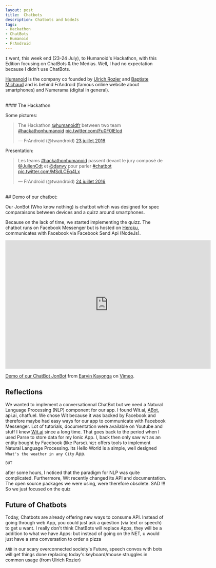 ```yaml
---
layout: post
title:  Chatbots
description: Chatbots and NodeJs
tags:
- Hackathon
- ChatBots
- Humanoid
- FrAndroid
---
```


`I` went, this week end (23-24 July), to Humanoid's Hackathon, with this Edition focusing on ChatBots & the Medias. Well, I had no expectation because I didn't use ChatBots.

[Humanoid](http://humanoid.fr/) is the company  co founded by [Ulrich Rozier](https://twitter.com/UlrichRozier) and [Baptiste Michaud](https://twitter.com/bactisme) and is behind FrAndroid (famous online website about smartphones) and Numerama (digital in general).

<br/>
#### The Hackathon
<br/>

Some pictures:

<blockquote class="twitter-tweet" data-lang="fr"><p lang="fr" dir="ltr">The Hackathon <a href="https://twitter.com/HumanoidFr">@humanoidfr</a> between two team <a href="https://twitter.com/hashtag/hackathonhumanoid?src=hash">#hackathonhumanoid</a> <a href="https://t.co/Fu0F0IElcd">pic.twitter.com/Fu0F0IElcd</a></p>&mdash; FrAndroid (@twandroid) <a href="https://twitter.com/twandroid/status/756862441708027904">23 juillet 2016</a></blockquote>
<script async src="//platform.twitter.com/widgets.js" charset="utf-8"></script>

Presentation:

<blockquote class="twitter-tweet" data-conversation="none" data-lang="fr"><p lang="fr" dir="ltr">Les teams <a href="https://twitter.com/hashtag/hackathonhumanoid?src=hash">#hackathonhumanoid</a> passent devant le jury composé de <a href="https://twitter.com/JulienCdt">@JulienCdt</a> et <a href="https://twitter.com/danvy">@danvy</a> pour parler <a href="https://twitter.com/hashtag/chatbot?src=hash">#chatbot</a> <a href="https://t.co/MSdLCEq4Lx">pic.twitter.com/MSdLCEq4Lx</a></p>&mdash; FrAndroid (@twandroid) <a href="https://twitter.com/twandroid/status/757196657037565952">24 juillet 2016</a></blockquote>
<script async src="//platform.twitter.com/widgets.js" charset="utf-8"></script>

<br/>
## Demo of our chatbot:
<br/>

Our JonBot (Who know nothing) is chatbot which was designed for spec comparaisons between devices and a quizz around smartphones.

Because on the lack of time, we started implementing the quizz. The chatbot runs on Facebook Messenger but is hosted on [Heroku](https://heroku.com/), communicates with Facebook via Facebook Send Api (NodeJs).

<iframe src="https://player.vimeo.com/video/176060667" width="640" height="400" frameborder="0" webkitallowfullscreen mozallowfullscreen allowfullscreen></iframe>
<p><a href="https://vimeo.com/176060667">Demo of our ChatBot JonBot</a> from <a href="https://vimeo.com/user54727870">Earvin Kayonga</a> on <a href="https://vimeo.com">Vimeo</a>.</p>

## Reflections

We wanted to implement a conversationnal ChatBot but we need a Natural Language Processing (NLP) component for our app.
I found Wit.ai, [ABot](https://github.com/itsabot/abot), api.ai, chatfuel. We chose Wit because it was backed by Facebook and therefore
maybe had easy ways for our app to communicate with Facebook Messenger. Lot of tutorials, documentation  were available on Youtube and stuff
I knew [Wit.ai](https://wit.ai/EarvinKayonga) since a long time. That goes back to the period when I used Parse to store data for my Ionic App.
I, back then only saw wit as an entity bought by Facebook (like Parse).
`Wit` offers tools to implement Natural Language Processing. Its Hello World is a simple, well designed `What's the weather in any City` App.

`BUT`

after some hours, I noticed that the paradigm for NLP was quite complicated. Furthermore, Wit recently changed its API and documentation. The open source packages we were using, were therefore obsolete. SAD !!!
So we just focused on the quiz


## Future of Chatbots

Today, Chatbots are already offering new ways to consume API. Instead of going through web App, you could just ask a question (via text or speech) to get u want. I really don't think ChatBots will replace Apps, they will be a addition to what we have Apps: but instead of going on the NET, u would just have a sms conversation to order a pizza

`AND` in our scary overconnected society's Future, speech convos with bots will get things done replacing today's keyboard/mouse struggles in common usage (from Ulrich Rozier)
